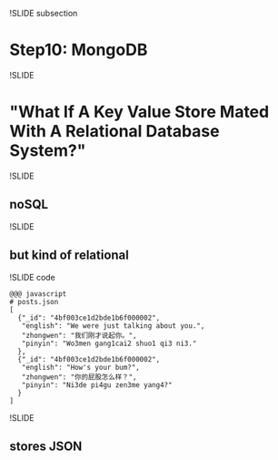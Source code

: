 !SLIDE subsection

# Step10: MongoDB

!SLIDE

# "What If A Key Value Store Mated With A Relational Database System?"

!SLIDE

## noSQL

!SLIDE

## but kind of relational

!SLIDE code

    @@@ javascript
    # posts.json
    [
      {"_id": "4bf003ce1d2bde1b6f000002",
       "english": "We were just talking about you.",
       "zhongwen": "我们刚才说起你。",
       "pinyin": "Wo3men gang1cai2 shuo1 qi3 ni3."
      },
      {"_id": "4bf003ce1d2bde1b6f000002",
       "english": "How's your bum?",
       "zhongwen": "你的屁股怎么样？",
       "pinyin": "Ni3de pi4gu zen3me yang4?"
      }
    ]

!SLIDE

## stores JSON
